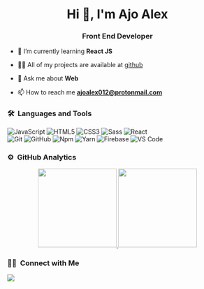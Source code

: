 <h1 align="center">Hi 👋, I'm Ajo Alex</h1>
<h3 align="center">Front End Developer</h3>
	

- 🌱 I’m currently learning **React JS**

- 👨‍💻 All of my projects are available at [github](https://github.com/ajoalex012)

- 💬 Ask me about **Web**

- 📫 How to reach me **ajoalex012@protonmail.com**


	
### 🛠 &nbsp;Languages and Tools

![JavaScript](https://img.shields.io/badge/-JavaScript-%23F7DF1C?style=for-the-badge&logo=javascript&logoColor=000000&labelColor=%23F7DF1C&color=%23FFCE5A)
![HTML5](https://img.shields.io/badge/-HTML5-%23E44D27?style=for-the-badge&logo=html5&logoColor=ffffff)
![CSS3](https://img.shields.io/badge/-CSS3-%231572B6?style=for-the-badge&logo=css3)
![Sass](https://img.shields.io/badge/-Sass-%23CC6699?style=for-the-badge&logo=sass&logoColor=ffffff)
![React](https://img.shields.io/badge/-React-61DAFB?style=for-the-badge&logo=react&logoColor=ffffff)
<br/>
![Git](https://img.shields.io/badge/-Git-%23F05032?style=for-the-badge&logo=git&logoColor=%23ffffff)
![GitHub](https://img.shields.io/badge/-GitHub-181717?style=for-the-badge&logo=github)
![Npm](https://img.shields.io/badge/-npm-CB3837?style=for-the-badge&logo=npm)
![Yarn](https://img.shields.io/badge/-yarn-61DAFB?style=for-the-badge&logo=yarn)
![Firebase](https://img.shields.io/badge/-Firebase-FFCA28?style=for-the-badge&logo=firebase&logoColor=ffffff)
![VS Code](http://img.shields.io/badge/-VS%20Code-007ACC?style=for-the-badge&logo=visual-studio-code&logoColor=ffffff)
<br/>



### ⚙️ &nbsp;GitHub Analytics

<p align="center">
<a href="https://github.com/ajoalex012">
  <img height="180em" src="https://github-readme-stats-eight-theta.vercel.app/api?username=ajoalex012&show_icons=true&theme=radical&include_all_commits=true&count_private=true"/>
  <img height="180em" src="https://github-readme-stats-eight-theta.vercel.app/api/top-langs/?username=ajoalex012&layout=compact&langs_count=8&theme=radical"/>

</a>
</p>

### 🤝🏻 &nbsp;Connect with Me

<p>
<a href="mailto:ajoalex012@protonmail.com"><img src="https://img.shields.io/badge/-ajoalex012@protonmail.com-D14836?style=flat&logo=Gmail&logoColor=white"/></a>
